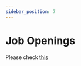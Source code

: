 ```yaml
---
sidebar_position: 7
---
```


# Job Openings

Please check [this](https://matchx-gmbh.jobs.personio.de/job/1064961)
